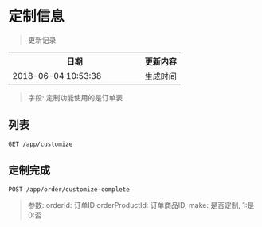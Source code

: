 # 定制信息

> 更新记录

<table>
    <tr>
        <th style="width:250px;">日期</th>
        <th>更新内容</th>
    </tr>
    <tr>
        <td>2018-06-04 10:53:38</td>
        <td>生成时间</td>
    </tr>
</table>

> 字段: 定制功能使用的是订单表


## 列表

```
GET /app/customize
```

## 定制完成

```
POST /app/order/customize-complete
```

> 参数: orderId: 订单ID orderProductId: 订单商品ID, make: 是否定制, 1:是 0:否
